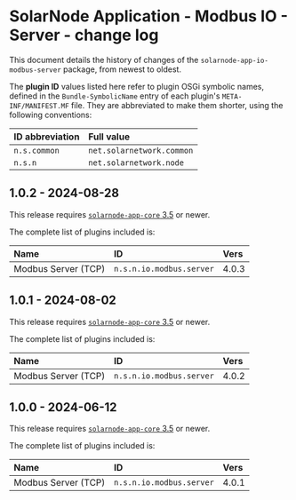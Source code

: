 # SolarNode Application - Modbus IO - Server - change log

This document details the history of changes of the `solarnode-app-io-modbus-server` package, from
newest to oldest.

The **plugin ID** values listed here refer to plugin OSGi symbolic names, defined in the
`Bundle-SymbolicName` entry of each plugin's `META-INF/MANIFEST.MF` file. They are abbreviated to
make them shorter, using the following conventions:

| ID abbreviation | Full value                |
|:----------------|:--------------------------|
| `n.s.common`    | `net.solarnetwork.common` |
| `n.s.n`         | `net.solarnetwork.node`   |

## 1.0.2 - 2024-08-28

This release requires [`solarnode-app-core` 3.5][app-core-log] or newer.

The complete list of plugins included is:

| Name                | ID                       | Vers  |
|:--------------------|:-------------------------|:------|
| Modbus Server (TCP) | `n.s.n.io.modbus.server` | 4.0.3 |


## 1.0.1 - 2024-08-02

This release requires [`solarnode-app-core` 3.5][app-core-log] or newer.

The complete list of plugins included is:

| Name                | ID                       | Vers  |
|:--------------------|:-------------------------|:------|
| Modbus Server (TCP) | `n.s.n.io.modbus.server` | 4.0.2 |


## 1.0.0 - 2024-06-12

This release requires [`solarnode-app-core` 3.5][app-core-log] or newer.

The complete list of plugins included is:

| Name                | ID                       | Vers  |
|:--------------------|:-------------------------|:------|
| Modbus Server (TCP) | `n.s.n.io.modbus.server` | 4.0.1 |


[app-core-log]: ../../solarnode-app-core/debian/CHANGELOG.md
